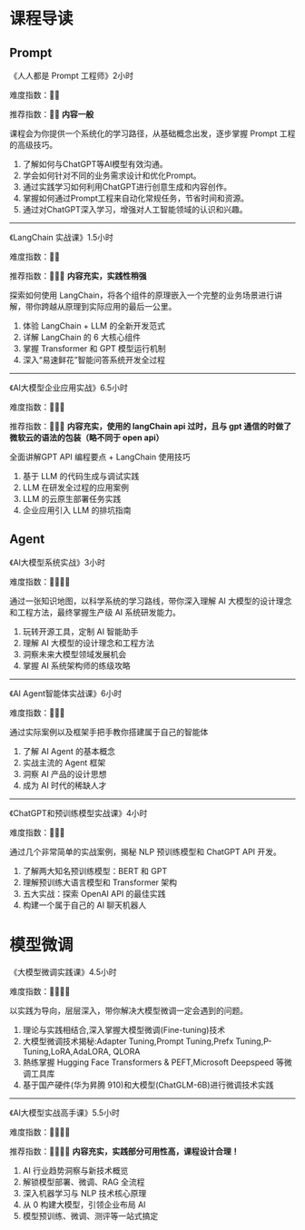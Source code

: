 # 课程导读
## Prompt
《人人都是 Prompt 工程师》2小时

难度指数：💖💖

推荐指数：💖💖 **内容一般**

课程会为你提供一个系统化的学习路径，从基础概念出发，逐步掌握 Prompt 工程的高级技巧。
1. 了解如何与ChatGPT等AI模型有效沟通。
2. ​学会如何针对不同的业务需求设计和优化Prompt。
3. ​通过实践学习如何利用ChatGPT进行创意生成和内容创作。
4. ​掌握如何通过Prompt工程来自动化常规任务，节省时间和资源。​
5. 通过对ChatGPT深入学习，增强对人工智能领域的认识和兴趣。

**************************************************************************

《LangChain 实战课》1.5小时

难度指数：💖💖

推荐指数：💖💖💖 **内容充实，实践性稍强**

探索如何使用 LangChain，将各个组件的原理嵌入一个完整的业务场景进行讲解，带你跨越从原理到实际应用的最后一公里。

1. 体验 LangChain + LLM 的全新开发范式
2. ​详解 LangChain 的 6 大核心组件​
3. 掌握 Transformer 和 GPT 模型运行机制
4. ​深入“易速鲜花”智能问答系统开发全过程

**************************************************************************

《AI大模型企业应用实战》6.5小时

难度指数：💖💖💖

推荐指数：💖💖💖 **内容充实，使用的 langChain api 过时，且与 gpt 通信的时做了微软云的语法的包装（略不同于 open api）**

全面讲解GPT API 编程要点 + LangChain 使用技巧​

1. 基于 LLM 的代码生成与调试实践​
2. LLM 在研发全过程的应用案例
3. ​LLM 的云原生部署任务实践​
4. 企业应用引入 LLM 的排坑指南

## Agent
《AI大模型系统实战》3小时

难度指数：💖💖💖💖

通过一张知识地图，以科学系统的学习路线，带你深入理解 AI 大模型的设计理念和工程方法，最终掌握生产级 AI 系统研发能力。
1. ​玩转开源工具，定制 AI 智能助手
2. ​理解 AI 大模型的设计理念和工程方法
3. ​洞察未来大模型领域发展机会
4. ​掌握 AI 系统架构师的练级攻略

**************************************************************************

《AI Agent智能体实战课》6小时

难度指数：💖💖💖

通过实际案例以及框架手把手教你搭建属于自己的智能体

1. 了解 AI Agent 的基本概念
2. ​实战主流的 Agent 框架
3. ​洞察 AI 产品的设计思想
4. ​成为 AI 时代的稀缺人才

**************************************************************************

《ChatGPT和预训练模型实战课》4小时

难度指数：💖💖💖

通过几个非常简单的实战案例，揭秘 NLP 预训练模型和 ChatGPT API 开发。

1. 了解两大知名预训练模型：BERT 和 GPT​
2. 理解预训练大语言模型和 Transformer 架构​
3. 五大实战：探索 OpenAI API 的最佳实践
4. ​构建一个属于自己的 AI 聊天机器人

# 模型微调
《大模型微调实践课》4.5小时

难度指数：💖💖💖💖

以实践为导向，层层深入，带你解决大模型微调一定会遇到的问题。

1. 理论与实践相结合,深入掌握大模型微调(Fine-tuning)技术
2. ​大模型微调技术揭秘:Adapter Tuning,Prompt Tuning,Prefx Tuning,P-Tuning,LoRA,AdaLORA, QLORA
3. ​熱练掌握 Hugging Face Transformers & PEFT,Microsoft Deepspeed 等微调工具库
4. ​基于国产硬件(华为昇腾 910)和大模型(ChatGLM-6B)进行微调技术实践

**************************************************************************

《AI大模型实战高手课》5.5小时

难度指数：💖💖💖💖

推荐指数：💖💖💖💖 **内容充实，实践部分可用性高，课程设计合理！**

1. AI 行业趋势洞察与新技术概览
2. ​解锁模型部署、微调、RAG 全流程
3. ​深入机器学习与 NLP 技术核心原理​
4. 从 0 构建大模型，引领企业布局 AI
5. ​模型预训练、微调、测评等一站式搞定
